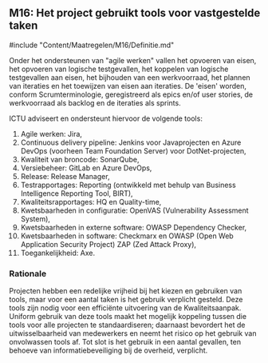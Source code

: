 ## M16: Het project gebruikt tools voor vastgestelde taken

#include "Content/Maatregelen/M16/Definitie.md"

Onder het ondersteunen van "agile werken" vallen het opvoeren van eisen, het opvoeren van logische testgevallen, het koppelen van logische testgevallen aan eisen, het bijhouden van een werkvoorraad, het plannen van iteraties en het toewijzen van eisen aan iteraties. De 'eisen' worden, conform Scrumterminologie, geregistreerd als epics en/of user stories, de werkvoorraad als backlog en de iteraties als sprints.

ICTU adviseert en ondersteunt hiervoor de volgende tools:

1. Agile werken: Jira,
2. Continuous delivery pipeline: Jenkins voor Javaprojecten en Azure DevOps (voorheen Team Foundation Server) voor DotNet-projecten,
3. Kwaliteit van broncode: SonarQube,
4. Versiebeheer: GitLab en Azure DevOps,
5. Release: Release Manager,
6. Testrapportages: Reporting (ontwikkeld met behulp van Business Intelligence Reporting Tool, BIRT),
7. Kwaliteitsrapportages: HQ en Quality-time,
8. Kwetsbaarheden in configuratie: OpenVAS (Vulnerability Assessment System),
9. Kwetsbaarheden in externe software: OWASP Dependency Checker,
10. Kwetsbaarheden in software: Checkmarx en OWASP (Open Web Application Security Project) ZAP (Zed Attack Proxy),
11. Toegankelijkheid: Axe.

### Rationale

Projecten hebben een redelijke vrijheid bij het kiezen en gebruiken van tools, maar voor een aantal taken is het gebruik verplicht gesteld. Deze tools zijn nodig voor een efficiënte uitvoering van de Kwaliteitsaanpak. Uniform gebruik van deze tools maakt het mogelijk koppeling tussen die tools voor alle projecten te standaardiseren; daarnaast bevordert het de uitwisselbaarheid van medewerkers en neemt het risico op het gebruik van onvolwassen tools af. Tot slot is het gebruik in een aantal gevallen, ten behoeve van informatiebeveiliging bij de overheid, verplicht.
